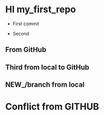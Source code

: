 # HI my_first_repo
* First commit

* Second

## From GitHub

## Third from local to GitHub

## NEW_/branch from local

# Conflict from GITHUB

